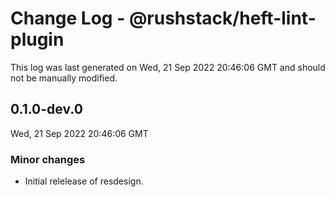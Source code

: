 # Change Log - @rushstack/heft-lint-plugin

This log was last generated on Wed, 21 Sep 2022 20:46:06 GMT and should not be manually modified.

## 0.1.0-dev.0
Wed, 21 Sep 2022 20:46:06 GMT

### Minor changes

- Initial relelease of resdesign.

